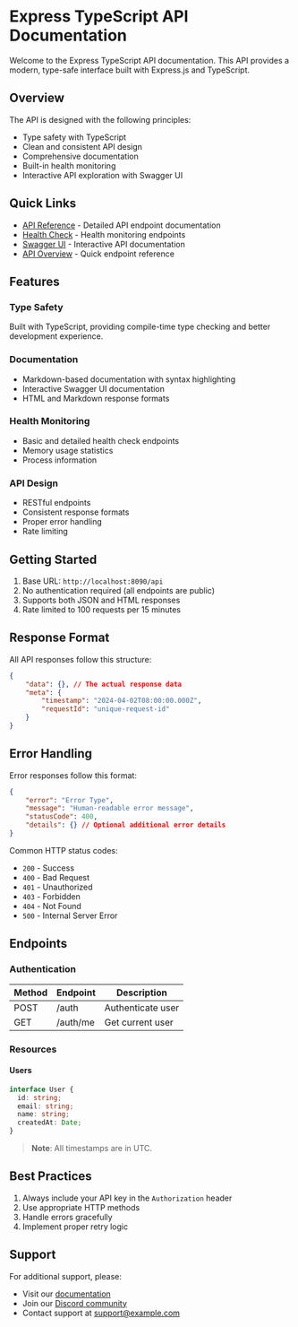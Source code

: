 # Express TypeScript API Documentation

Welcome to the Express TypeScript API documentation. This API provides a modern, type-safe interface built with Express.js and TypeScript.

## Overview

The API is designed with the following principles:
- Type safety with TypeScript
- Clean and consistent API design
- Comprehensive documentation
- Built-in health monitoring
- Interactive API exploration with Swagger UI

## Quick Links

- [API Reference](api) - Detailed API endpoint documentation
- [Health Check](health) - Health monitoring endpoints
- [Swagger UI](/swagger) - Interactive API documentation
- [API Overview](/api) - Quick endpoint reference

## Features

### Type Safety
Built with TypeScript, providing compile-time type checking and better development experience.

### Documentation
- Markdown-based documentation with syntax highlighting
- Interactive Swagger UI documentation
- HTML and Markdown response formats

### Health Monitoring
- Basic and detailed health check endpoints
- Memory usage statistics
- Process information

### API Design
- RESTful endpoints
- Consistent response formats
- Proper error handling
- Rate limiting

## Getting Started

1. Base URL: `http://localhost:8090/api`
2. No authentication required (all endpoints are public)
3. Supports both JSON and HTML responses
4. Rate limited to 100 requests per 15 minutes

## Response Format

All API responses follow this structure:

```json
{
    "data": {}, // The actual response data
    "meta": {
        "timestamp": "2024-04-02T08:00:00.000Z",
        "requestId": "unique-request-id"
    }
}
```

## Error Handling

Error responses follow this format:

```json
{
    "error": "Error Type",
    "message": "Human-readable error message",
    "statusCode": 400,
    "details": {} // Optional additional error details
}
```

Common HTTP status codes:
- `200` - Success
- `400` - Bad Request
- `401` - Unauthorized
- `403` - Forbidden
- `404` - Not Found
- `500` - Internal Server Error

## Endpoints

### Authentication

| Method | Endpoint | Description |
|--------|----------|-------------|
| POST   | /auth    | Authenticate user |
| GET    | /auth/me | Get current user |

### Resources

#### Users

```typescript
interface User {
  id: string;
  email: string;
  name: string;
  createdAt: Date;
}
```

> **Note**: All timestamps are in UTC.

## Best Practices

1. Always include your API key in the `Authorization` header
2. Use appropriate HTTP methods
3. Handle errors gracefully
4. Implement proper retry logic

## Support

For additional support, please:

- Visit our [documentation](https://docs.example.com)
- Join our [Discord community](https://discord.gg/example)
- Contact support at support@example.com 